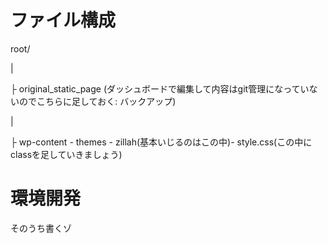 # ファイル構成
root/

|

├ original_static_page (ダッシュボードで編集して内容はgit管理になっていないのでこちらに足しておく: バックアップ)

|

├ wp-content - themes - zillah(基本いじるのはこの中)- style.css(この中にclassを足していきましょう)






# 環境開発
そのうち書くゾ
